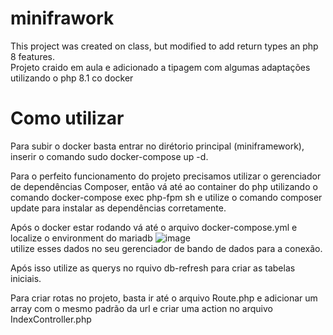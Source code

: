 # minifrawork

This project was created on class, but modified to add return types an php 8 features. <br>
Projeto craido em aula e adicionado a tipagem com algumas adaptações utilizando o php 8.1 co docker

# Como utilizar

Para subir o docker basta entrar no dirétorio principal (miniframework), inserir o comando sudo docker-compose up -d.

Para o perfeito funcionamento do projeto precisamos utilizar o gerenciador de dependências Composer, então vá até ao container do php utilizando o comando docker-compose exec php-fpm sh e utilize o comando composer update para instalar as dependências corretamente.

Após o docker estar rodando vá até o arquivo docker-compose.yml e localize o environment do mariadb ![image](https://user-images.githubusercontent.com/62602623/180213208-3911862a-5472-488e-a0ed-ed6244e110ee.png) <br>
utilize esses dados no seu gerenciador de bando de dados para a conexão.

Após isso utilize as querys no rquivo db-refresh para criar as tabelas iniciais.

Para criar rotas no projeto, basta ir até o arquivo Route.php e adicionar um array com o mesmo padrão da url e criar uma action no arquivo IndexController.php
